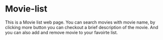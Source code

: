 # Movie-list
This is a Movie list web page. You can search movies with movie name, by clicking more button you can checkout a brief description of the movie. And you can also add and remove movie to your favoirte list.
